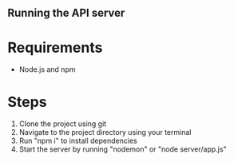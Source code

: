 ## Running the API server

# Requirements
- Node.js and npm

# Steps
1. Clone the project using git 
2. Navigate to the project directory using your terminal
3. Run "npm i" to install dependencies
4. Start the server by running "nodemon" or "node server/app.js"